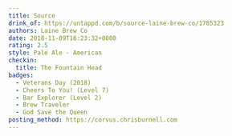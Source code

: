 ```yaml
---
title: Source
drink_of: https://untappd.com/b/source-laine-brew-co/1785323
authors: Laine Brew Co
date: 2018-11-09T16:23:32+0000
rating: 2.5
style: Pale Ale - American
checkin:
  title: The Fountain Head
badges:
  - Veterans Day (2018)
  - Cheers To You! (Level 7)
  - Bar Explorer (Level 2)
  - Brew Traveler
  - God Save the Queen
posting_method: https://corvus.chrisburnell.com
---
```

